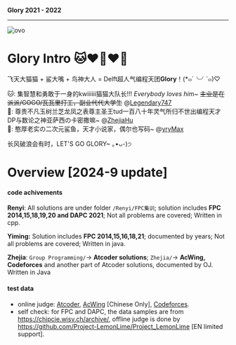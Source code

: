 **Glory 2021 - 2022** 

---


![ovo](https://user-images.githubusercontent.com/77325379/166110057-30bb56c2-3d10-420d-ac04-08cd77b1ed91.png)

# Glory Intro 🐱❤️🦈❤️🦅

飞天大猫猫 + 鲨大嘴 + 鸟神大人 = Delft超人气编程天团**Glory**！(*๓´╰╯`๓)♡ </br>

🐱: 集智慧和勇敢于一身的kwiiiiii猫猫大队长!!! *Everybody loves him~*  ~~主业是在派派/GOGO/瓦瓦里打工，副业代代大学生~~
@[Legendary747](https://github.com/Legendary747)</br>
🦅: 尊贵不凡玉树兰芝龙凤之表尊主圣王tud一百八十年灵气所归不世出编程天才DP与数论之神亚萨西の卡密撒嘛~
@[ZhejiaHu](https://github.com/ZhejiaHu)</br>
🦈: 憨厚老实の二次元鲨鱼，天才小说家，偶尔也写码~
@[yryMax](https://github.com/yryMax)</br>

长风破浪会有时，LET'S GO GLORY~ ｡•ᴗ-)੭


# Overview [2024-9 update]
#### code achivements

**Renyi**: All solutions are under folder `/Renyi/FPC集训`; solution includes **FPC 2014,15,18,19,20 and DAPC 2021**; Not all problems are covered; Written in cpp.

**Yiming:** Solution includes **FPC 2014,15,16,18,21**; documented by years; Not all problems are covered; Written in java.

**Zhejia**: `Group Programming/`-> **Atcoder solutions**; `Zhejia/`-> **AcWing, Codeforces** and another part of Atcoder solutions, documented by OJ. Written in Java

#### test data

- online judge: [Atcoder](https://atcoder.jp/home), [AcWing](https://www.acwing.com/) [Chinese Only], [Codeforces](https://codeforces.com/).
- self check: for FPC and DAPC, the data samples are from https://chipcie.wisv.ch/archive/, offline judge is done by https://github.com/Project-LemonLime/Project_LemonLime [EN limited support]. 

